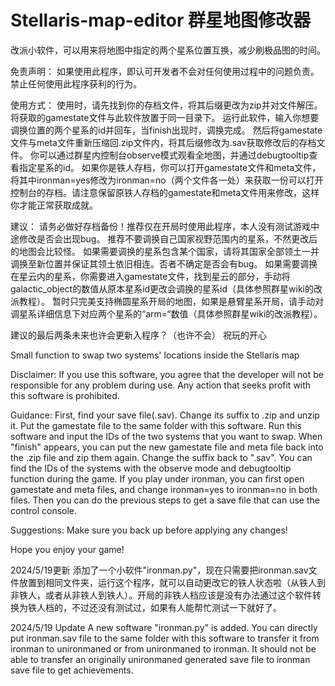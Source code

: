 # Stellaris-map-editor 群星地图修改器
改派小软件，可以用来将地图中指定的两个星系位置互换，减少刷极品图的时间。

免责声明：
如果使用此程序，即认可开发者不会对任何使用过程中的问题负责。
禁止任何使用此程序获利的行为。

使用方式：
使用时，请先找到你的存档文件，将其后缀更改为zip并对文件解压。将获取的gamestate文件与此软件放置于同一目录下。
运行此软件，输入你想要调换位置的两个星系的id并回车，当finish出现时，调换完成。
然后将gamestate文件与meta文件重新压缩回.zip文件内，将其后缀修改为.sav获取修改后的存档文件。
你可以通过群星内控制台observe模式观看全地图，并通过debugtooltip查看指定星系的id。
如果你是铁人存档，你可以打开gamestate文件和meta文件，将其中ironman=yes修改为ironman=no（两个文件各一处）来获取一份可以打开控制台的存档。请注意保留原铁人存档的gamestate和meta文件用来修改，这样你才能正常获取成就。

建议：
请务必做好存档备份！推荐仅在开局时使用此程序，本人没有测试游戏中途修改是否会出现bug。
推荐不要调换自己国家视野范围内的星系，不然更改后的地图会比较怪。
如果需要调换的星系包含某个国家，请将其国家全部领土一并调换至新位置并保证其领土依旧相连。否者不确定是否会有bug。
如果需要调换在星云内的星系，你需要进入gamestate文件，找到星云的部分，手动将galactic_object的数值从原本星系id更改会调换的星系id（具体参照群星wiki的改派教程）。
暂时只完美支持椭圆星系开局的地图，如果是悬臂星系开局，请手动对调星系详细信息下对应两个星系的“arm=“数值（具体参照群星wiki的改派教程）。

建议的最后两条未来也许会更新入程序？（也许不会）
祝玩的开心




Small function to swap two systems' locations inside the Stellaris map

Disclaimer:
If you use this software, you agree that the developer will not be responsible for any problem during use.
Any action that seeks profit with this software is prohibited.

Guidance:
First, find your save file(.sav). Change its suffix to .zip and unzip it. Put the gamestate file to the same folder with this software.
Run this software and input the IDs of the two systems that you want to swap. When "finish" appears, you can put the new gamestate file and meta file back into the .zip file and zip them again. Change the suffix back to ".sav".
You can find the IDs of the systems with the observe mode and debugtooltip function during the game.
If you play under ironman, you can first open gamestate and meta files, and change ironman=yes to ironman=no in both files. Then you can do the previous steps to get a save file that can use the control console.

Suggestions:
Make sure you back up before applying any changes!

Hope you enjoy your game!







2024/5/19更新
添加了一个小软件"ironman.py"，现在只需要把ironman.sav文件放置到相同文件夹，运行这个程序，就可以自动更改它的铁人状态啦（从铁人到非铁人，或者从非铁人到铁人）。开局的非铁人档应该是没有办法通过这个软件转换为铁人档的，不过还没有测试过，如果有人能帮忙测试一下就好了。

2024/5/19 Update
A new software "ironman.py" is added. You can directly put ironman.sav file to the same folder with this software to transfer it from ironman to unironmaned or from unironmaned to ironman. It should not be able to transfer an originally unironmaned generated save file to ironman save file to get achievements.
